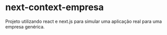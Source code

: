 # next-context-empresa
 Projeto utilizando react e next.js para simular uma aplicação real para uma empresa genérica. 
